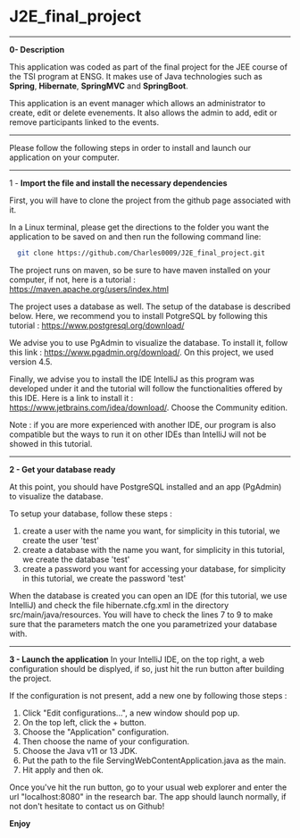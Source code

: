 # J2E_final_project

-------------------------------

**0- Description** 

This application was coded as part of the final project for the JEE course of the TSI program at ENSG. It makes use of Java
technologies such as **Spring**, **Hibernate**, **SpringMVC** and **SpringBoot**.

This application is an event manager which allows an administrator to create, edit or delete evenements. It also allows the admin to add, edit or remove participants linked to the events. 



---------


Please follow the following steps in order to install and launch our application on your computer.

*********
1 - **Import the file and install the necessary dependencies**

First, you will have to clone the project from the github page associated with it. 

In a Linux terminal, please get the directions to the folder you want the application to be saved on and then run the following command line: 

```bash
  git clone https://github.com/Charles0009/J2E_final_project.git
  ```
The project runs on maven, so be sure to have maven installed on your computer, if not, here is a tutorial : https://maven.apache.org/users/index.html

The project uses a database as well. The setup of the database is described below. Here, we recommend you to install PotgreSQL by following this tutorial :  https://www.postgresql.org/download/

We advise you to use PgAdmin to visualize the database. To install it, follow this link : https://www.pgadmin.org/download/. On this project, we used version 4.5. 

Finally, we advise you to install the IDE IntelliJ as this program was developed under it and the tutorial will follow the functionalities offered by this IDE. Here is a link to install it : https://www.jetbrains.com/idea/download/. Choose the Community edition. 

Note : if you are more experienced with another IDE, our program is also compatible but the ways to run it on other IDEs than IntelliJ will not be showed in this tutorial.

----------------------
**2 - Get your database ready** 

At this point, you should have PostgreSQL installed and an app (PgAdmin) to visualize the database. 

To setup your database, follow these steps :

1) create a user with the name you want, for simplicity in this tutorial, we create the user 'test'
2) create a database with the name you want, for simplicity in this tutorial, we create the database 'test' 
3) create a password you want for accessing your database, for simplicity in this tutorial, we create the password 'test'

When the database is created you can open an IDE (for this tutorial, we use IntelliJ) and check the file hibernate.cfg.xml in the directory src/main/java/resources.
You will have to check the lines 7 to 9 to make sure that the parameters match the one you parametrized your database with.

----------
**3 - Launch the application**
In your IntelliJ IDE, on the top right, a web configuration should be displyed, if so, just hit the run button after building the project.

If the configuration is not present, add a new one by following those steps :

1) Click "Edit configurations...", a new window should pop up.
2) On the top left, click the + button.
3) Choose the "Application" configuration. 
4) Then choose the name of your configuration.
5) Choose the Java v11 or 13 JDK.
6) Put the path to the file ServingWebContentApplication.java as the main. 
7) Hit apply and then ok.

Once you've hit the run button, go to your usual web explorer and enter the url "localhost:8080" in the research bar. 
The app should launch normally, if not don't hesitate to contact us on Github!

**Enjoy**


